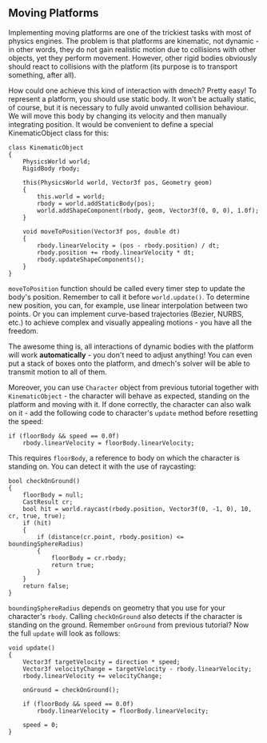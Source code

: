 Moving Platforms
----------------
Implementing moving platforms are one of the trickiest tasks with most of physics engines. The problem is that platforms are kinematic, not dynamic - in other words, they do not gain realistic motion due to collisions with other objects, yet they perform movement. However, other rigid bodies obviously should react to collisions with the platform (its purpose is to transport something, after all).

How could one achieve this kind of interaction with dmech? Pretty easy! To represent a platform, you should use static body. It won't be actually static, of course, but it is necessary to fully avoid unwanted collision behaviour. We will move this body by changing its velocity and then manually integrating position. It would be convenient to define a special KinematicObject class for this:

    class KinematicObject
    {
        PhysicsWorld world;
        RigidBody rbody;

        this(PhysicsWorld world, Vector3f pos, Geometry geom)
        {
            this.world = world;
            rbody = world.addStaticBody(pos);
            world.addShapeComponent(rbody, geom, Vector3f(0, 0, 0), 1.0f);
        }

        void moveToPosition(Vector3f pos, double dt)
        {
            rbody.linearVelocity = (pos - rbody.position) / dt;
            rbody.position += rbody.linearVelocity * dt;
            rbody.updateShapeComponents();
        }
    }

`moveToPosition` function should be called every timer step to update the body's position. Remember to call it before `world.update()`. To determine new position, you can, for example, use linear interpolation between two points. Or you can implement curve-based trajectories (Bezier, NURBS, etc.) to achieve complex and visually appealing motions - you have all the freedom.

The awesome thing is, all interactions of dynamic bodies with the platform will work **automatically** - you don't need to adjust anything! You can even put a stack of boxes onto the platform, and dmech's solver will be able to transmit motion to all of them.

Moreover, you can use `Character` object from previous tutorial together with `KinematicObject` - the character will behave as expected, standing on the platform and moving with it. If done correctly, the character can also walk on it - add the following code to character's `update` method before resetting the speed:

    if (floorBody && speed == 0.0f)
        rbody.linearVelocity = floorBody.linearVelocity;
        
This requires `floorBody`, a reference to body on which the character is standing on. You can detect it with the use of raycasting:

    bool checkOnGround()
    {
        floorBody = null;
        CastResult cr;
        bool hit = world.raycast(rbody.position, Vector3f(0, -1, 0), 10, cr, true, true);
        if (hit)
        {
            if (distance(cr.point, rbody.position) <= boundingSphereRadius)
            {
                floorBody = cr.rbody;
                return true;
            }
        }
        return false;
    }

`boundingSphereRadius` depends on geometry that you use for your character's `rbody`. Calling `checkOnGround` also detects if the character is standing on the ground. Remember `onGround` from previous tutorial? Now the full `update` will look as follows:

    void update()
    {
        Vector3f targetVelocity = direction * speed;
        Vector3f velocityChange = targetVelocity - rbody.linearVelocity;
        rbody.linearVelocity += velocityChange;
        
        onGround = checkOnGround();
        
        if (floorBody && speed == 0.0f)
            rbody.linearVelocity = floorBody.linearVelocity;
        
        speed = 0;
    }
